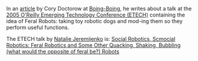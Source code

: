 <div id="wikitext">

In an
[article](http://www.boingboing.net/2005/03/16/etech_notes_feral_ro.html)
by Cory Doctorow at [Boing-Boing](http://www.boingboing.net/), he writes
about a talk at the [2005 O'Reilly Emerging Technology Conference
(ETECH)](http://conferences.oreilly.com/etech/) containing the idea of
Feral Robots: taking toy robotic dogs and mod-ing them so they perform
useful functions.

The ETECH talk by [Natalie
Jeremijenko](http://conferences.oreillynet.com/cs/et2005/view/e_spkr/2042)
is: [Social Robotics, Scmocial Robotics: Feral Robotics and Some Other
Quacking, Shaking, Bubbling (what would the opposite of feral be?)
Robots](http://conferences.oreillynet.com/cs/et2005/view/e_sess/6310)

<div class="vspace">

</div>

</div>
